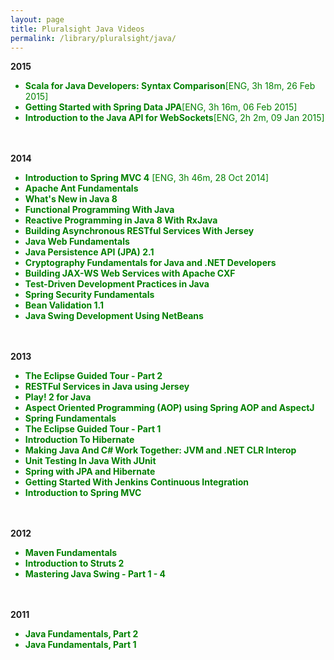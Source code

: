 ```yaml
---
layout: page
title: Pluralsight Java Videos
permalink: /library/pluralsight/java/
---
```



<strong>2015</strong>


<ul>
    <li style="color:green"><strong>Scala for Java Developers: Syntax Comparison</strong>[ENG, 3h 18m, 26 Feb 2015]</li>
    <li style="color:green"><strong>Getting Started with Spring Data JPA</strong>[ENG, 3h 16m, 06 Feb 2015]</li>
    <li style="color:green"><strong>Introduction to the Java API for WebSockets</strong>[ENG, 2h 2m, 09 Jan 2015]</li>
</ul>


<br/><br/>
<strong>2014</strong>

<ul>
    <li style="color:green"><strong>Introduction to Spring MVC 4</strong> [ENG, 3h 46m, 28 Oct 2014]</li>
    <li style="color:green"><strong>Apache Ant Fundamentals</strong></li>
    <li style="color:green"><strong>What's New in Java 8</strong></li>
    <li style="color:green"><strong>Functional Programming With Java</strong></li>
    <li style="color:green"><strong>Reactive Programming in Java 8 With RxJava</strong></li>
    <li style="color:green"><strong>Building Asynchronous RESTful Services With Jersey</strong></li>
    <li style="color:green"><strong>Java Web Fundamentals</strong></li>
    <li style="color:green"><strong>Java Persistence API (JPA) 2.1</strong></li>
    <li style="color:green"><strong>Cryptography Fundamentals for Java and .NET Developers</strong></li>
    <li style="color:green"><strong>Building JAX-WS Web Services with Apache CXF</strong></li>
    <li style="color:green"><strong>Test-Driven Development Practices in Java</strong></li>
    <li style="color:green"><strong>Spring Security Fundamentals</strong></li>
    <li style="color:green"><strong>Bean Validation 1.1</strong></li>
    <li style="color:green"><strong>Java Swing Development Using NetBeans</strong></li>
</ul>

<br/><br/>
<strong>2013</strong>

<ul>
    <li style="color:green"><strong>The Eclipse Guided Tour - Part 2</strong></li>
    <li style="color:green"><strong>RESTFul Services in Java using Jersey</strong></li>
    <li style="color:green"><strong>Play! 2 for Java</strong></li>
    <li style="color:green"><strong>Aspect Oriented Programming (AOP) using Spring AOP and AspectJ</strong></li>
    <li style="color:green"><strong>Spring Fundamentals</strong></li>
    <li style="color:green"><strong>The Eclipse Guided Tour - Part 1</strong></li>
    <li style="color:green"><strong>Introduction To Hibernate</strong></li>
    <li style="color:green"><strong>Making Java And C# Work Together: JVM and .NET CLR Interop</strong></li>
    <li style="color:green"><strong>Unit Testing In Java With JUnit</strong></li>
    <li style="color:green"><strong>Spring with JPA and Hibernate</strong></li>
    <li style="color:green"><strong>Getting Started With Jenkins Continuous Integration</strong></li>
    <li style="color:green"><strong>Introduction to Spring MVC</strong></li>
</ul>

<br/><br/>
<strong>2012</strong>

<ul>
    <li style="color:green"><strong>Maven Fundamentals</strong></li>
    <li style="color:green"><strong>Introduction to Struts 2</strong></li>
    <li style="color:green"><strong>Mastering Java Swing - Part 1 - 4</strong></li>
</ul>

<br/><br/>
<strong>2011</strong>

<ul>
    <li style="color:green"><strong>Java Fundamentals, Part 2</strong></li>
    <li style="color:green"><strong>Java Fundamentals, Part 1</strong></li>
</ul>
